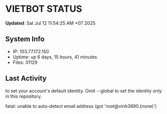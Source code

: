 # VIETBOT STATUS
**Updated**: Sat Jul 12 11:54:25 AM +07 2025

## System Info
- IP: 103.77.172.150
- Uptime: up 6 days, 15 hours, 41 minutes
- Files: 31129

## Last Activity

to set your account's default identity.
Omit --global to set the identity only in this repository.

fatal: unable to auto-detect email address (got 'root@vinh3690.(none)')

